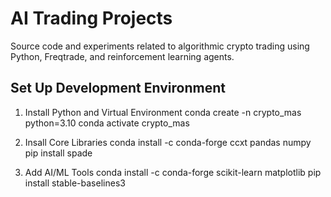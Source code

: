 # AI Trading Projects
Source code and experiments related to algorithmic crypto trading using Python, Freqtrade, and reinforcement learning agents.

## Set Up Development Environment
1. Install Python and Virtual Environment
    conda create -n crypto_mas python=3.10
    conda activate crypto_mas

2. Insall Core Libraries
    conda install -c conda-forge ccxt pandas numpy
    pip install spade

3. Add AI/ML Tools
    conda install -c conda-forge scikit-learn matplotlib
    pip install stable-baselines3